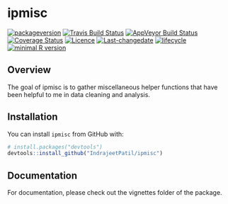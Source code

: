 
<!-- README.md is generated from README.Rmd. Please edit that file -->

# ipmisc

[![packageversion](https://img.shields.io/badge/Package%20version-0.1.1-orange.svg?style=flat-square)](commits/master)
[![Travis Build
Status](https://travis-ci.org/IndrajeetPatil/ipmisc.svg?branch=master)](https://travis-ci.org/IndrajeetPatil/ipmisc)
[![AppVeyor Build
Status](https://ci.appveyor.com/api/projects/status/github/IndrajeetPatil/ipmisc?branch=master&svg=true)](https://ci.appveyor.com/project/IndrajeetPatil/ipmisc)
[![Coverage
Status](https://img.shields.io/codecov/c/github/IndrajeetPatil/ipmisc/master.svg)](https://codecov.io/github/IndrajeetPatil/ipmisc?branch=master)
[![Licence](https://img.shields.io/badge/licence-GPL--3-blue.svg)](https://www.gnu.org/licenses/gpl-3.0.en.html)
[![Last-changedate](https://img.shields.io/badge/last%20change-2018--03--09-yellowgreen.svg)](/commits/master)
[![lifecycle](https://img.shields.io/badge/lifecycle-experimental-orange.svg)](https://www.tidyverse.org/lifecycle/#experimental)
[![minimal R
version](https://img.shields.io/badge/R%3E%3D-3.2.0-6666ff.svg)](https://cran.r-project.org/)

## Overview

The goal of ipmisc is to gather miscellaneous helper functions that have
been helpful to me in data cleaning and analysis.

## Installation

You can install `ipmisc` from GitHub with:

``` r
# install.packages("devtools")
devtools::install_github("IndrajeetPatil/ipmisc")
```

## Documentation

For documentation, please check out the vignettes folder of the package.
